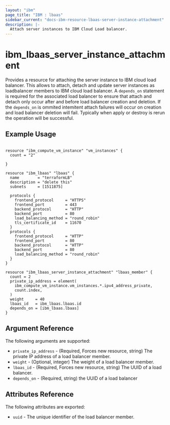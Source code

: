 ```yaml
---
layout: "ibm"
page_title: "IBM : lbaas"
sidebar_current: "docs-ibm-resource-lbaas-server-instance-attachment"
description: |-
  Attach server instances to IBM Cloud Load balancer.
---
```


# ibm\_lbaas\_server\_instance\_attachment

Provides a resource for attaching the server instance to IBM cloud load balancer. This allows to attach, detach and update server instances as loadbalancer members to IBM cloud load balancer. A `depends_on` statement is required for the associated load balancer to ensure that attach and detach only occur after and before load balancer creation and deletion. If the `depends_on` is ommited intemitent attach failures will occur on creation and load balancer deletion will fail. Typically when apply or destroy is rerun the operation will be successful. 


 
## Example Usage

```hcl

resource "ibm_compute_vm_instance" "vm_instances" {
  count = "2"
  
}

resource "ibm_lbaas" "lbaas" {
  name        = "terraformLB"
  description = "delete this"
  subnets     = [1511875]

  protocols {
    frontend_protocol     = "HTTPS"
    frontend_port         = 443
    backend_protocol      = "HTTP"
    backend_port          = 80
    load_balancing_method = "round_robin"
    tls_certificate_id    = 11670
  }
  protocols {
    frontend_protocol     = "HTTP"
    frontend_port         = 80
    backend_protocol      = "HTTP"
    backend_port          = 80
    load_balancing_method = "round_robin"
  }
}

resource "ibm_lbaas_server_instance_attachment" "lbaas_member" {
  count = 2
  private_ip_address = element(
    ibm_compute_vm_instance.vm_instances.*.ipv4_address_private,
    count.index,
  )
  weight     = 40
  lbaas_id   = ibm_lbaas.lbaas.id
  depends_on = [ibm_lbaas.lbaas]
}

```

## Argument Reference

The following arguments are supported:

* `private_ip_address` - (Required, Forces new resource, string) The private IP address of a load balancer member.
* `weight` - (Optional, integer) The weight of a load balancer member.
* `lbaas_id` - (Required, Forces new resource, string) The UUID of a load balancer.
* `depends_on` - (Required, string) the UUID of a load balancer 

## Attributes Reference

The following attributes are exported:

* `uuid` - The unique identifier of the load balancer member.
